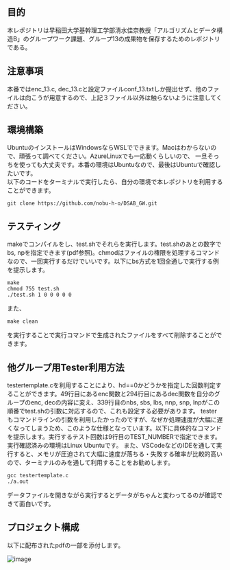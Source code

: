 ## 目的
本レポジトリは早稲田大学基幹理工学部清水佳奈教授「アルゴリズムとデータ構造B」のグループワーク課題、グループ13の成果物を保存するためのレポジトリである。  

## 注意事項
本番ではenc_13.c, dec_13.cと設定ファイルconf_13.txtしか提出せず、他のファイルは向こうが用意するので、上記３ファイル以外は触らないように注意してください。
## 環境構築
UbuntuのインストールはWindowsならWSLでできます。Macはわからないので、頑張って調べてください。AzureLinuxでも一応動くらしいので、
一旦そっちを使っても大丈夫です。本番の環境はUbuntuなので、最後はUbuntuで確認したいです。  
以下のコードをターミナルで実行したら、自分の環境で本レポジトリを利用することができます。
```shell
git clone https://github.com/nobu-h-o/DSAB_GW.git
```

## テスティング
makeでコンパイルをし、test.shでそれらを実行します。test.shのあとの数字でbs, npを指定できます(pdf参照)。chmodはファイルの権限を処理するコマンドなので、一回実行するだけでいいです。以下にbs方式を1回全通しで実行する例を提示します。
```shell
make
chmod 755 test.sh
./test.sh 1 0 0 0 0 0
```
また、
```shell
make clean
```
を実行することで実行コマンドで生成されたファイルをすべて削除することができます。

## 他グループ用Tester利用方法
testertemplate.cを利用することにより、hd==0かどうかを指定した回数判定することができます。49行目にあるenc関数と294行目にあるdec関数を自分のグループのenc, decの内容に変え、339行目のnbs, sbs, lbs, nnp, snp, lnpがこの順番でtest.shの引数に対応するので、これも設定する必要があります。
testerもコマンドラインの引数を利用したかったのですが、なぜか処理速度が大幅に遅くなってしまうため、このような仕様となっています。以下に具体的なコマンドを提示します。実行するテスト回数は9行目のTEST_NUMBERで指定できます。実行確認済みの環境はLinux Ubuntuです。
また、VSCodeなどのIDEを通して実行すると、メモリが圧迫されて大幅に速度が落ちる・失敗する確率が比較的高いので、ターミナルのみを通して利用することをお勧めします。
```shell
gcc testertemplate.c
./a.out
```
データファイルを開きながら実行するとデータがちゃんと変わってるのが確認できて面白いです。
## プロジェクト構成
以下に配布されたpdfの一部を添付します。  

![image](https://github.com/user-attachments/assets/f985d436-4ae4-4207-850a-55391def1978)
